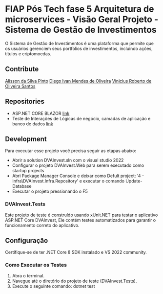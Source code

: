 # FIAP Pós Tech fase 5 Arquitetura de microservices - Visão Geral Projeto - Sistema de Gestão de Investimentos

O Sistema de Gestão de Investimentos é uma plataforma que permite que os usuários gerenciem seus portfólios de investimentos, incluindo ações, títulos e criptomoedas.

## Contribute

[Alisson da Silva Pinto](https://github.com/DevAlissonPinto)
[Diego Ivan Mendes de Oliveira](https://github.com/diegoivanmendes)
[Vinicius Roberto de Oliveira Santos](https://github.com/vroliveira)


## Repositories
* ASP.NET CORE BLAZOR  [link](https://dev.azure.com/diegoivanmendesfiap/_git/DVAInvest)
* Teste de Interações de Lógicas de negócio, camadas de aplicação e banco de dados [link](https://dev.azure.com/diegoivanmendesfiap/_git/DVAInvest/DVAInvest.UnitTests)

## Development 

Para executar esse projeto você precisa seguir as etapas abaixo:

* Abrir a solution DVAInvest.sln com o visual studio 2022
* Configurar o projeto DVAInvest.Web para serem executado como startup projects
* Abri Package Manager Console e deixar como Defult project: '4 - Infra\DVAInvest.Infra.Repository' e executar o comando Update-Database
* Executar o projeto pressionando o F5

### DVAInvest.Tests

Este projeto de teste é construído usando xUnit.NET para testar o aplicativo ASP.NET Core DVAInvest, Ele contém testes automatizados para garantir o funcionamento correto do aplicativo.

## Configuração

Certifique-se de ter .NET Core 8 SDK instalado e VS 2022 community.

### Como Executar os Testes

1. Abra o terminal.
2. Navegue até o diretório do projeto de teste (DVAInvest.Tests).
3. Execute o seguinte comando: dotnet test
